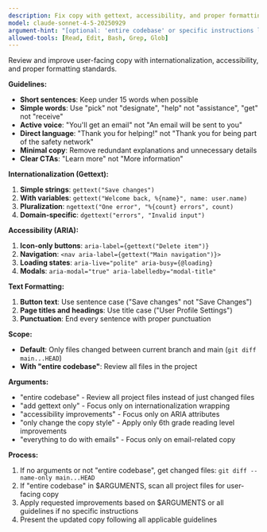 ```yaml
---
description: Fix copy with gettext, accessibility, and proper formatting
model: claude-sonnet-4-5-20250929
argument-hint: "[optional: 'entire codebase' or specific instructions like 'add gettext only']"
allowed-tools: [Read, Edit, Bash, Grep, Glob]
---
```


Review and improve user-facing copy with internationalization, accessibility, and proper formatting standards.

**Guidelines:**

- **Short sentences**: Keep under 15 words when possible
- **Simple words**: Use "pick" not "designate", "help" not "assistance", "get" not "receive"
- **Active voice**: "You'll get an email" not "An email will be sent to you"
- **Direct language**: "Thank you for helping!" not "Thank you for being part of the safety network"
- **Minimal copy**: Remove redundant explanations and unnecessary details
- **Clear CTAs**: "Learn more" not "More information"

**Internationalization (Gettext):**

1. **Simple strings**: `gettext("Save changes")`
2. **With variables**: `gettext("Welcome back, %{name}", name: user.name)`
3. **Pluralization**: `ngettext("One error", "%{count} errors", count)`
4. **Domain-specific**: `dgettext("errors", "Invalid input")`

**Accessibility (ARIA):**

1. **Icon-only buttons**: `aria-label={gettext("Delete item")}`
2. **Navigation**: `<nav aria-label={gettext("Main navigation")}>`
3. **Loading states**: `aria-live="polite" aria-busy={@loading}`
4. **Modals**: `aria-modal="true" aria-labelledby="modal-title"`

**Text Formatting:**

1. **Button text**: Use sentence case ("Save changes" not "Save Changes")
2. **Page titles and headings**: Use title case ("User Profile Settings")
3. **Punctuation**: End every sentence with proper punctuation

**Scope:**

- **Default**: Only files changed between current branch and main (`git diff main...HEAD`)
- **With "entire codebase"**: Review all files in the project

**Arguments:**

- "entire codebase" - Review all project files instead of just changed files
- "add gettext only" - Focus only on internationalization wrapping
- "accessibility improvements" - Focus only on ARIA attributes
- "only change the copy style" - Apply only 6th grade reading level improvements
- "everything to do with emails" - Focus only on email-related copy

**Process:**

1. If no arguments or not "entire codebase", get changed files: `git diff --name-only main...HEAD`
2. If "entire codebase" in $ARGUMENTS, scan all project files for user-facing copy
3. Apply requested improvements based on $ARGUMENTS or all guidelines if no specific instructions
4. Present the updated copy following all applicable guidelines
